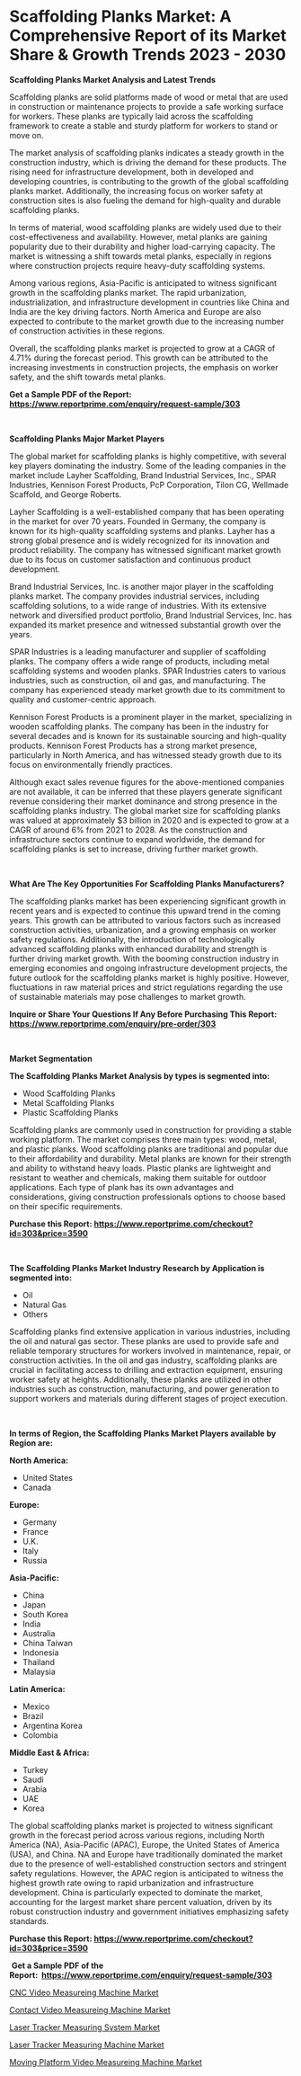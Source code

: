 <p><h1>Scaffolding Planks Market: A Comprehensive Report of its Market Share & Growth Trends 2023 - 2030</h1></p><p><strong>Scaffolding Planks Market Analysis and Latest Trends</strong></p>
<p><p>Scaffolding planks are solid platforms made of wood or metal that are used in construction or maintenance projects to provide a safe working surface for workers. These planks are typically laid across the scaffolding framework to create a stable and sturdy platform for workers to stand or move on.</p><p>The market analysis of scaffolding planks indicates a steady growth in the construction industry, which is driving the demand for these products. The rising need for infrastructure development, both in developed and developing countries, is contributing to the growth of the global scaffolding planks market. Additionally, the increasing focus on worker safety at construction sites is also fueling the demand for high-quality and durable scaffolding planks.</p><p>In terms of material, wood scaffolding planks are widely used due to their cost-effectiveness and availability. However, metal planks are gaining popularity due to their durability and higher load-carrying capacity. The market is witnessing a shift towards metal planks, especially in regions where construction projects require heavy-duty scaffolding systems.</p><p>Among various regions, Asia-Pacific is anticipated to witness significant growth in the scaffolding planks market. The rapid urbanization, industrialization, and infrastructure development in countries like China and India are the key driving factors. North America and Europe are also expected to contribute to the market growth due to the increasing number of construction activities in these regions.</p><p>Overall, the scaffolding planks market is projected to grow at a CAGR of 4.71% during the forecast period. This growth can be attributed to the increasing investments in construction projects, the emphasis on worker safety, and the shift towards metal planks.</p></p>
<p><strong>Get a Sample PDF of the Report:&nbsp; <a href="https://www.reportprime.com/enquiry/request-sample/303">https://www.reportprime.com/enquiry/request-sample/303</a></strong></p>
<p>&nbsp;</p>
<p><strong>Scaffolding Planks Major Market Players</strong></p>
<p><p>The global market for scaffolding planks is highly competitive, with several key players dominating the industry. Some of the leading companies in the market include Layher Scaffolding, Brand Industrial Services, Inc., SPAR Industries, Kennison Forest Products, PcP Corporation, Tilon CG, Wellmade Scaffold, and George Roberts.</p><p>Layher Scaffolding is a well-established company that has been operating in the market for over 70 years. Founded in Germany, the company is known for its high-quality scaffolding systems and planks. Layher has a strong global presence and is widely recognized for its innovation and product reliability. The company has witnessed significant market growth due to its focus on customer satisfaction and continuous product development.</p><p>Brand Industrial Services, Inc. is another major player in the scaffolding planks market. The company provides industrial services, including scaffolding solutions, to a wide range of industries. With its extensive network and diversified product portfolio, Brand Industrial Services, Inc. has expanded its market presence and witnessed substantial growth over the years.</p><p>SPAR Industries is a leading manufacturer and supplier of scaffolding planks. The company offers a wide range of products, including metal scaffolding systems and wooden planks. SPAR Industries caters to various industries, such as construction, oil and gas, and manufacturing. The company has experienced steady market growth due to its commitment to quality and customer-centric approach.</p><p>Kennison Forest Products is a prominent player in the market, specializing in wooden scaffolding planks. The company has been in the industry for several decades and is known for its sustainable sourcing and high-quality products. Kennison Forest Products has a strong market presence, particularly in North America, and has witnessed steady growth due to its focus on environmentally friendly practices.</p><p>Although exact sales revenue figures for the above-mentioned companies are not available, it can be inferred that these players generate significant revenue considering their market dominance and strong presence in the scaffolding planks industry. The global market size for scaffolding planks was valued at approximately $3 billion in 2020 and is expected to grow at a CAGR of around 6% from 2021 to 2028. As the construction and infrastructure sectors continue to expand worldwide, the demand for scaffolding planks is set to increase, driving further market growth.</p></p>
<p>&nbsp;</p>
<p><strong>What Are The Key Opportunities For Scaffolding Planks Manufacturers?</strong></p>
<p><p>The scaffolding planks market has been experiencing significant growth in recent years and is expected to continue this upward trend in the coming years. This growth can be attributed to various factors such as increased construction activities, urbanization, and a growing emphasis on worker safety regulations. Additionally, the introduction of technologically advanced scaffolding planks with enhanced durability and strength is further driving market growth. With the booming construction industry in emerging economies and ongoing infrastructure development projects, the future outlook for the scaffolding planks market is highly positive. However, fluctuations in raw material prices and strict regulations regarding the use of sustainable materials may pose challenges to market growth.</p></p>
<p><strong>Inquire or Share Your Questions If Any Before Purchasing This Report: <a href="https://www.reportprime.com/enquiry/pre-order/303">https://www.reportprime.com/enquiry/pre-order/303</a></strong></p>
<p>&nbsp;</p>
<p><strong>Market Segmentation</strong></p>
<p><strong>The Scaffolding Planks Market Analysis by types is segmented into:</strong></p>
<p><ul><li>Wood Scaffolding Planks</li><li>Metal Scaffolding Planks</li><li>Plastic Scaffolding Planks</li></ul></p>
<p><p>Scaffolding planks are commonly used in construction for providing a stable working platform. The market comprises three main types: wood, metal, and plastic planks. Wood scaffolding planks are traditional and popular due to their affordability and durability. Metal planks are known for their strength and ability to withstand heavy loads. Plastic planks are lightweight and resistant to weather and chemicals, making them suitable for outdoor applications. Each type of plank has its own advantages and considerations, giving construction professionals options to choose based on their specific requirements.</p></p>
<p><strong>Purchase this Report:&nbsp;<a href="https://www.reportprime.com/checkout?id=303&price=3590">https://www.reportprime.com/checkout?id=303&price=3590</a></strong></p>
<p>&nbsp;</p>
<p><strong>The Scaffolding Planks Market Industry Research by Application is segmented into:</strong></p>
<p><ul><li>Oil</li><li>Natural Gas</li><li>Others</li></ul></p>
<p><p>Scaffolding planks find extensive application in various industries, including the oil and natural gas sector. These planks are used to provide safe and reliable temporary structures for workers involved in maintenance, repair, or construction activities. In the oil and gas industry, scaffolding planks are crucial in facilitating access to drilling and extraction equipment, ensuring worker safety at heights. Additionally, these planks are utilized in other industries such as construction, manufacturing, and power generation to support workers and materials during different stages of project execution.</p></p>
<p>&nbsp;</p>
<p><strong>In terms of Region, the Scaffolding Planks Market Players available by Region are:</strong></p>
<p>
    <p> <strong> North America: </strong>
        <ul>
            <li>United States</li>
            <li>Canada</li>
        </ul>
        </p> 
    <p> <strong> Europe: </strong>
        <ul>
            <li>Germany</li>
            <li>France</li>
            <li>U.K.</li>
            <li>Italy</li>
            <li>Russia</li>
        </ul>
        </p> 
    <p> <strong> Asia-Pacific: </strong>
        <ul>
            <li>China</li>
            <li>Japan</li>
            <li>South Korea</li>
            <li>India</li>
            <li>Australia</li>
            <li>China Taiwan</li>
            <li>Indonesia</li>
            <li>Thailand</li>
            <li>Malaysia</li>
        </ul>
        </p> 
    <p> <strong> Latin America: </strong>
        <ul>
            <li>Mexico</li>
            <li>Brazil</li>
            <li>Argentina Korea</li>
            <li>Colombia</li>
        </ul>
        </p> 
    <p> <strong> Middle East & Africa: </strong>
        <ul>
            <li>Turkey</li>
            <li>Saudi</li>
            <li>Arabia</li>
            <li>UAE</li>
            <li>Korea</li>
        </ul>
    </p>
    </p>
<p><p>The global scaffolding planks market is projected to witness significant growth in the forecast period across various regions, including North America (NA), Asia-Pacific (APAC), Europe, the United States of America (USA), and China. NA and Europe have traditionally dominated the market due to the presence of well-established construction sectors and stringent safety regulations. However, the APAC region is anticipated to witness the highest growth rate owing to rapid urbanization and infrastructure development. China is particularly expected to dominate the market, accounting for the largest market share percent valuation, driven by its robust construction industry and government initiatives emphasizing safety standards.</p></p>
<p><strong>Purchase this Report: <a href="https://www.reportprime.com/checkout?id=303&price=3590">https://www.reportprime.com/checkout?id=303&price=3590</a></strong></p>
<p>&nbsp;<strong>Get a Sample PDF of the Report:&nbsp;&nbsp;<a href="https://www.reportprime.com/enquiry/request-sample/303">https://www.reportprime.com/enquiry/request-sample/303</a></strong></p>
<p><strong></strong></p>
<p><p><a href="https://medium.com/@shivangi.reportprime/cnc-video-measureing-machine-market-trends-and-market-analysis-forecasted-for-period-2023-2030-0967d955fea3">CNC Video Measureing Machine Market</a></p><p><a href="https://medium.com/@krithi.reportprime/contact-video-measureing-machine-market-insights-into-market-cagr-market-trends-and-growth-89ae1e9cf517">Contact Video Measureing Machine Market</a></p><p><a href="https://medium.com/@sanjubabarp23/laser-tracker-measuring-system-market-size-reveals-the-best-marketing-channels-in-global-industry-a15df046e808">Laser Tracker Measuring System Market</a></p><p><a href="https://medium.com/@amrutreliable23/laser-tracker-measuring-machine-market-outlook-industry-overview-and-forecast-2023-to-2030-b2512ff50340">Laser Tracker Measuring Machine Market</a></p><p><a href="https://medium.com/@kabirkhanrp23/moving-platform-video-measureing-machine-market-insights-into-market-cagr-market-trends-and-d92a8f9cdbb2">Moving Platform Video Measureing Machine Market</a></p></p>